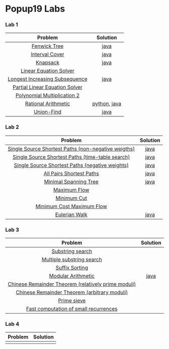 Popup19 Labs
===

### Lab 1

| Problem | Solution |
| :---: | :---: |
| [Fenwick Tree](https://kth.kattis.com/problems/fenwick) | [java](src/main/java/se/kth/popup/lab1/fenwick/FenwickTree.java) |
| [Interval Cover](https://kth.kattis.com/problems/intervalcover) | [java](src/main/java/se/kth/popup/lab1/intervalcover/IntervalCover.java) |
| [Knapsack](https://kth.kattis.com/problems/knapsack) | [java](src/main/java/se/kth/popup/lab1/knapsack/Knapsack.java) |
| [Linear Equation Solver](https://kth.kattis.com/problems/equationsolver) |  |
| [Longest Increasing Subsequence](https://kth.kattis.com/problems/longincsubseq) | [java](src/main/java/se/kth/popup/lab1/longestsequence/LIS.java) |
| [Partial Linear Equation Solver](https://kth.kattis.com/problems/equationsolverplus) |  |
| [Polynomial Multiplication 2](https://kth.kattis.com/problems/polymul2) |  |
| [Rational Arithmetic](https://kth.kattis.com/problems/rationalarithmetic) | [python](Python/Lab%201/Rational%20Arithmetic/rational.py), [java](src/main/java/se/kth/popup/lab1/rationalarithmetic/RationalArithmetic.java) |
| [Union-Find](https://kth.kattis.com/problems/unionfind) | [java](src/main/java/se/kth/popup/lab1/unionfind/UnionFindMain.java) |

### Lab 2

| Problem | Solution |
| :---: | :---: |
| [Single Source Shortest Paths (non-negative weigths)](https://kth.kattis.com/problems/shortestpath1) | [java](src/main/java/se/kth/popup/lab2/shortestpath/NonNegativeWeightsMain.java) |
| [Single Source Shortest Paths (time-table search)](https://kth.kattis.com/problems/shortestpath2) | [java](src/main/java/se/kth/popup/lab2/shortestpath/TimeTableMain.java) |
| [Single Source Shortest Paths (negative weights)](https://kth.kattis.com/problems/shortestpath3) | [java](src/main/java/se/kth/popup/lab2/shortestpath/NegativeWeightsMain.java) |
| [All Pairs Shortest Paths](https://kth.kattis.com/problems/allpairspath) | [java](src/main/java/se/kth/popup/lab2/shortestpath/AllPairsMain.java) |
| [Minimal Spanning Tree](https://kth.kattis.com/problems/minspantree) | [java](src/main/java/se/kth/popup/lab2/minspantree/MinimumSpanningTreeMain.java) |
| [Maximum Flow](https://kth.kattis.com/problems/maxflow) |  |
| [Minimum Cut](https://kth.kattis.com/problems/mincut) |  |
| [Minimum Cost Maximum Flow](https://kth.kattis.com/problems/mincostmaxflow) |  |
| [Eulerian Walk](https://kth.kattis.com/problems/eulerianpath) | [java](src/main/java/se/kth/popup/lab2/eulerianpath/EulerianPathMain.java) |

### Lab 3

| Problem | Solution |
| :---: | :---: |
| [Substring search](https://kth.kattis.com/problems/stringmatching) |  |
| [Multiple substring search](https://kth.kattis.com/problems/stringmultimatching) |  |
| [Suffix Sorting](https://kth.kattis.com/problems/suffixsorting) |  |
| [Modular Arithmetic](https://kth.kattis.com/problems/modulararithmetic) | [java](src/main/java/se/kth/popup/lab3/arithmetic/ModularArithmeticMain.java) |
| [Chinese Remainder Theorem (relatively prime moduli)](https://kth.kattis.com/problems/chineseremainder) |  |
| [Chinese Remainder Theorem (arbitrary moduli)](https://kth.kattis.com/problems/generalchineseremainder) |  |
| [Prime sieve](https://kth.kattis.com/problems/primesieve) |  |
| [Fast computation of small recurrences](https://kth.kattis.com/problems/linearrecurrence) |  |

### Lab 4

| Problem | Solution |
| :---: | :---: |
| []() |  |